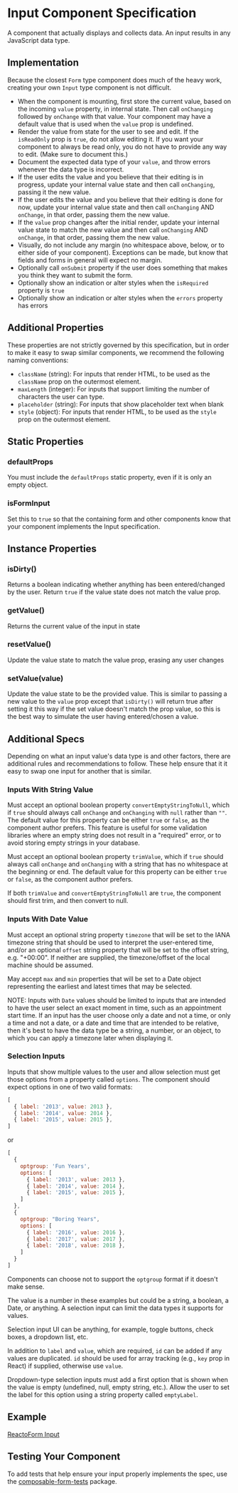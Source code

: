 # Input Component Specification

A component that actually displays and collects data. An input results in any JavaScript data type.

## Implementation

Because the closest `Form` type component does much of the heavy work, creating your own `Input` type component is not difficult.

- When the component is mounting, first store the current value, based on the incoming `value` property, in internal state. Then call `onChanging` followed by `onChange` with that value. Your component may have a default value that is used when the `value` prop is undefined.
- Render the value from state for the user to see and edit. If the `isReadOnly` prop is `true`, do not allow editing it. If you want your component to always be read only, you do not have to provide any way to edit. (Make sure to document this.)
- Document the expected data type of your `value`, and throw errors whenever the data type is incorrect.
- If the user edits the value and you believe that their editing is in progress, update your internal value state and then call `onChanging`, passing it the new value.
- If the user edits the value and you believe that their editing is done for now, update your internal value state and then call `onChanging` AND `onChange`, in that order, passing them the new value.
- If the `value` prop changes after the initial render, update your internal value state to match the new value and then call `onChanging` AND `onChange`, in that order, passing them the new value.
- Visually, do not include any margin (no whitespace above, below, or to either side of your component). Exceptions can be made, but know that fields and forms in general will expect no margin.
- Optionally call `onSubmit` property if the user does something that makes you think they want to submit the form.
- Optionally show an indication or alter styles when the `isRequired` property is `true`
- Optionally show an indication or alter styles when the `errors` property has errors

## Additional Properties

These properties are not strictly governed by this specification, but in order to make it easy to swap similar components, we recommend the following naming conventions:

- `className` (string): For inputs that render HTML, to be used as the `className` prop on the outermost element.
- `maxLength` (integer): For inputs that support limiting the number of characters the user can type.
- `placeholder` (string): For inputs that show placeholder text when blank
- `style` (object): For inputs that render HTML, to be used as the `style` prop on the outermost element.

## Static Properties

### defaultProps

You must include the `defaultProps` static property, even if it is only an empty object.

### isFormInput

Set this to `true` so that the containing form and other components know that your component implements the Input specification.

## Instance Properties

### isDirty()

Returns a boolean indicating whether anything has been entered/changed by the user. Return `true` if the value state does not match the value prop.

### getValue()

Returns the current value of the input in state

### resetValue()

Update the value state to match the value prop, erasing any user changes

### setValue(value)

Update the value state to be the provided value. This is similar to passing a new value to the `value` prop except that `isDirty()` will return true after setting it this way if the set value doesn't match the prop value, so this is the best way to simulate the user having entered/chosen a value.

## Additional Specs

Depending on what an input value's data type is and other factors, there are additional rules and recommendations to follow. These help ensure that it it easy to swap one input for another that is similar.

### Inputs With String Value

Must accept an optional boolean property `convertEmptyStringToNull`, which if `true` should always call `onChange` and `onChanging` with `null` rather than `""`. The default value for this property can be either `true` or `false`, as the component author prefers. This feature is useful for some validation libraries where an empty string does not result in a "required" error, or to avoid storing empty strings in your database.

Must accept an optional boolean property `trimValue`, which if `true` should always call `onChange` and `onChanging` with a string that has no whitespace at the beginning or end. The default value for this property can be either `true` or `false`, as the component author prefers.

If both `trimValue` and `convertEmptyStringToNull` are `true`, the component should first trim, and then convert to null.

### Inputs With Date Value

Must accept an optional string property `timezone` that will be set to the IANA timezone string that should be used to interpret the user-entered time, and/or an optional `offset` string property that will be set to the offset string, e.g. "+00:00". If neither are supplied, the timezone/offset of the local machine should be assumed.

May accept `max` and `min` properties that will be set to a Date object representing the earliest and latest times that may be selected.

NOTE: Inputs with `Date` values should be limited to inputs that are intended to have the user select an exact moment in time, such as an appointment start time. If an input has the user choose only a date and not a time, or only a time and not a date, or a date and time that are intended to be relative, then it's best to have the data type be a string, a number, or an object, to which you can apply a timezone later when displaying it.

### Selection Inputs

Inputs that show multiple values to the user and allow selection must get those options from a property called `options`. The component should expect options in one of two valid formats:

```js
[
  { label: '2013', value: 2013 },
  { label: '2014', value: 2014 },
  { label: '2015', value: 2015 },
]
```

or

```js
[
  {
    optgroup: 'Fun Years',
    options: [
      { label: '2013', value: 2013 },
      { label: '2014', value: 2014 },
      { label: '2015', value: 2015 },
    ]
  },
  {
    optgroup: "Boring Years",
    options: [
      { label: '2016', value: 2016 },
      { label: '2017', value: 2017 },
      { label: '2018', value: 2018 },
    ]
  }
]
```

Components can choose not to support the `optgroup` format if it doesn't make sense.

The value is a number in these examples but could be a string, a boolean, a Date, or anything. A selection input can limit the data types it supports for values.

Selection input UI can be anything, for example, toggle buttons, check boxes, a dropdown list, etc.

In addition to `label` and `value`, which are required, `id` can be added if any values are duplicated. `id` should be used for array tracking (e.g., `key` prop in React) if supplied, otherwise use `value`.

Dropdown-type selection inputs must add a first option that is shown when the value is empty (undefined, null, empty string, etc.). Allow the user to set the label for this option using a string property called `emptyLabel`.

## Example

[ReactoForm Input](https://github.com/DairyStateDesigns/reacto-form/blob/master/lib/components/Input.jsx)

## Testing Your Component

To add tests that help ensure your input properly implements the spec, use the [composable-form-tests](https://github.com/DairyStateDesigns/composable-form-tests) package.
